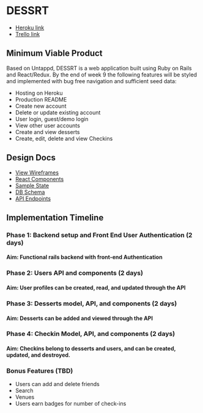 # DESSRT

+ [Heroku link](https://dessrt.herokuapp.com/#/)
+ [Trello link](https://trello.com/b/vFwzEiag/dessrt)

## Minimum Viable Product
Based on Untappd, DESSRT is a web application built using Ruby on Rails and React/Redux. By the end of week 9 the following features will be styled and implemented with bug free navigation and sufficient seed data:

+ Hosting on Heroku
+ Production README
+ Create new account
+ Delete or update existing account
+ User login, guest/demo login
+ View other user accounts
+ Create and view desserts
+ Create, edit, delete and view Checkins


## Design Docs

+ [View Wireframes](https://github.com/ewawrzas/Full-Stack-Proposal/tree/master/docs/wireframes)
+ [React Components](https://github.com/ewawrzas/Full-Stack-Proposal/blob/master/docs/component-hierarchy.md)
+ [Sample State](https://github.com/ewawrzas/Full-Stack-Proposal/blob/master/docs/sample-state.md)
+ [DB Schema](https://github.com/ewawrzas/Full-Stack-Proposal/blob/master/docs/schema.md)
+ [API Endpoints](https://github.com/ewawrzas/Full-Stack-Proposal/blob/master/docs/api-endpoints.md)

## Implementation Timeline

### Phase 1: Backend setup and Front End User Authentication (2 days)
#### Aim: Functional rails backend with front-end Authentication
### Phase 2: Users API and components (2 days)
#### Aim: User profiles can be created, read, and updated through the API
### Phase 3: Desserts model, API, and components (2 days)
#### Aim: Desserts can be added and viewed through the API
### Phase 4: Checkin Model, API, and components (2 days)
#### Aim: Checkins belong to desserts and users, and can be created, updated, and destroyed.


### Bonus Features (TBD)
+ Users can add and delete friends
+ Search
+ Venues
+ Users earn badges for number of check-ins
